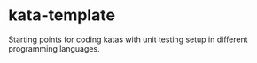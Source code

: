 # kata-template
Starting points for coding katas with unit testing setup in different programming languages.
